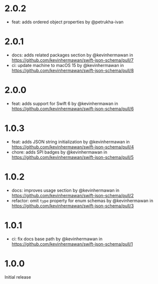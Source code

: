 # 2.0.2

- feat: adds ordered object properties by @petrukha-ivan

# 2.0.1

- docs: adds related packages section by @kevinhermawan in https://github.com/kevinhermawan/swift-json-schema/pull/7
- ci: update machine to macOS 15 by @kevinhermawan in https://github.com/kevinhermawan/swift-json-schema/pull/8

# 2.0.0

- feat: adds support for Swift 6 by @kevinhermawan in https://github.com/kevinhermawan/swift-json-schema/pull/6

# 1.0.3

- feat: adds JSON string initialization by @kevinhermawan in https://github.com/kevinhermawan/swift-json-schema/pull/4
- chore: adds SPI badges by @kevinhermawan in https://github.com/kevinhermawan/swift-json-schema/pull/5

# 1.0.2

- docs: improves usage section by @kevinhermawan in https://github.com/kevinhermawan/swift-json-schema/pull/2
- refactor: omit `type` property for enum schemas by @kevinhermawan in https://github.com/kevinhermawan/swift-json-schema/pull/3

# 1.0.1

- ci: fix docs base path by @kevinhermawan in https://github.com/kevinhermawan/swift-json-schema/pull/1

# 1.0.0

Initial release
